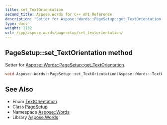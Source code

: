 ```yaml
---
title: set_TextOrientation
second_title: Aspose.Words for C++ API Reference
description: 'Setter for Aspose::Words::PageSetup::get_TextOrientation.'
type: docs
weight: 1132
url: /cpp/aspose.words/pagesetup/set_textorientation/
---
```

## PageSetup::set_TextOrientation method


Setter for [Aspose::Words::PageSetup::get_TextOrientation](../get_textorientation/).

```cpp
void Aspose::Words::PageSetup::set_TextOrientation(Aspose::Words::TextOrientation value)
```

## See Also

* Enum [TextOrientation](../../textorientation/)
* Class [PageSetup](../)
* Namespace [Aspose::Words](../../)
* Library [Aspose.Words](../../../)
